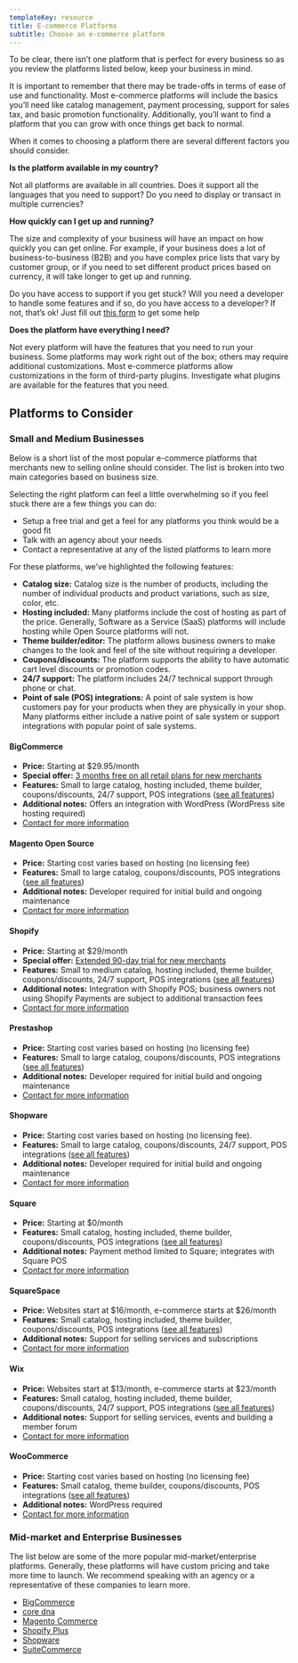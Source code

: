 ```yaml
---
templateKey: resource
title: E-commerce Platforms
subtitle: Choose an e-commerce platform
---
```

To be clear, there isn’t one platform that is perfect for every business so as you review the platforms listed below, keep your business in mind. 

It is important to remember that there may be trade-offs in terms of ease of use and functionality. Most e-commerce platforms will include the basics you’ll need like catalog management, payment processing, support for sales tax, and basic promotion functionality. Additionally, you’ll want to find a platform that you can grow with once things get back to normal. 

When it comes to choosing a platform there are several different factors you should consider.

**Is the platform available in my country?**

Not all platforms are available in all countries. Does it support all the languages that you need to support? Do you need to display or transact in multiple currencies?

**How quickly can I get up and running?**

The size and complexity of your business will have an impact on how quickly you can get online. For example, if your business does a lot of business-to-business (B2B) and you have complex price lists that vary by customer group, or if you need to set different product prices based on currency, it will take longer to get up and running.

Do you have access to support if you get stuck? Will you need a developer to handle some features and if so, do you have access to a developer? If not, that’s ok! Just fill out [this form](/merchants) to get some help

**Does the platform have everything I need?**

Not every platform will have the features that you need to run your business. Some platforms may work right out of the box; others may require additional customizations. Most e-commerce platforms allow customizations in the form of third-party plugins. Investigate what plugins are available for the features that you need.

## Platforms to Consider

### Small and Medium Businesses

Below is a short list of the most popular e-commerce platforms that merchants new to selling online should consider. The list is broken into two main categories based on business size.

Selecting the right platform can feel a little overwhelming so if you feel stuck there are a few things you can do:

* Setup a free trial and get a feel for any platforms you think would be a good fit
* Talk with an agency about your needs
* Contact a representative at any of the listed platforms to learn more

For these platforms, we’ve highlighted the following features:

* **Catalog size:** Catalog size is the number of products, including the number of individual products and product variations, such as size, color, etc.
* **Hosting included:** Many platforms include the cost of hosting as part of the price. Generally, Software as a Service (SaaS) platforms will include hosting while Open Source platforms will not.
* **Theme builder/editor:** The platform allows business owners to make changes to the look and feel of the site without requiring a developer.
* **Coupons/discounts:** The platform supports the ability to have automatic cart level discounts or promotion codes.
* **24/7 support:** The platform includes 24/7 technical support through phone or chat.
* **Point of sale (POS) integrations:** A point of sale system is how customers pay for your products when they are physically in your shop. Many platforms either include a native point of sale system or support integrations with popular point of sale systems.

#### BigCommerce

* **Price:** Starting at $29.95/month
* **Special offer:** [3 months free on all retail plans for new merchants](https://www.bigcommerce.com/covid19/)
* **Features:** Small to large catalog, hosting included, theme builder, coupons/discounts, 24/7 support, POS integrations ([see all features](https://www.bigcommerce.com/product/))
* **Additional notes:** Offers an integration with WordPress (WordPress site hosting required)
* [Contact for more information](https://www.bigcommerce.com/essentials/request-a-demo/)

#### Magento Open Source

* **Price:** Starting cost varies based on hosting (no licensing fee)
* **Features:** Small to large catalog, coupons/discounts, POS integrations ([see all features](https://magento.com/compare-open-source-and-magento-commerce))
* **Additional notes:** Developer required for initial build and ongoing maintenance
* [Contact for more information](https://magento.com/compare-open-source-and-magento-commerce)

#### Shopify

* **Price:** Starting at $29/month
* **Special offer:** [Extended 90-day trial for new merchants](https://www.shopify.com/covid19)
* **Features:** Small to medium catalog, hosting included, theme builder, coupons/discounts, 24/7 support, POS integrations ([see all features](https://www.shopify.com/pricing))
* **Additional notes:** Integration with Shopify POS; business owners not using Shopify Payments are subject to additional transaction fees
* [Contact for more information](https://www.shopify.com/contact)

#### Prestashop

* **Price:** Starting cost varies based on hosting (no licensing fee)
* **Features:** Small to large catalog, coupons/discounts, POS integrations ([see all features](https://www.prestashop.com/en/features))
* **Additional notes:** Developer required for initial build and ongoing maintenance
* [Contact for more information](https://www.prestashop.com/en/contact)

#### Shopware

* **Price:** Starting cost varies based on hosting (no licensing fee).
* **Features:** Small to large catalog, coupons/discounts, 24/7 support, POS integrations ([see all features](https://www.shopware.com/en/products/shopware-6/))
* **Additional notes:** Developer required for initial build and ongoing maintenance
* [Contact for more information](https://www.shopware.com/en/contact/)

#### Square

* **Price:** Starting at $0/month
* **Features:** Small catalog, hosting included, theme builder, coupons/discounts, POS integrations ([see all features](https://squareup.com/us/en/online-store))
* **Additional notes:** Payment method limited to Square; integrates with Square POS
* [Contact for more information](https://squareup.com/us/en/sales)

#### SquareSpace

* **Price:** Websites start at $16/month, e-commerce starts at $26/month
* **Features:** Small catalog, hosting included, theme builder, coupons/discounts, POS integrations ([see all features](https://www.squarespace.com/ecommerce-website))
* **Additional notes:** Support for selling services and subscriptions
* [Contact for more information](https://www.squarespace.com/contact)

#### Wix

* **Price:** Websites start at $13/month, e-commerce starts at $23/month
* **Features:** Small catalog, hosting included, theme builder, coupons/discounts, 24/7 support, POS integrations ([see all features](https://www.wix.com/ecommerce/website))
* **Additional notes:** Support for selling services, events and building a member forum
* [Contact for more information](https://www.wix.com/about/contact-us)

#### WooCommerce

* **Price:** Starting cost varies based on hosting (no licensing fee)
* **Features:** Small catalog, theme builder, coupons/discounts, POS integrations ([see all features](https://woocommerce.com/features/))
* **Additional notes:** WordPress required
* [Contact for more information](https://woocommerce.com/contact-us/)

### Mid-market and Enterprise Businesses

The list below are some of the more popular mid-market/enterprise platforms. Generally, these platforms will have custom pricing and take more time to launch. We recommend speaking with an agency or a representative of these companies to learn more.

* [BigCommerce](https://www.bigcommerce.com/)
* [core dna](https://www.coredna.com/)
* [Magento Commerce](https://magento.com/)
* [Shopify Plus](https://www.shopify.com/plus)
* [Shopware](https://www.shop-ware.com/)
* [SuiteCommerce](https://www.netsuite.com/portal/products/ecommerce/products/ecommerce.shtml)